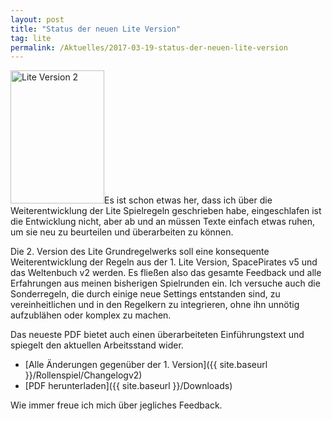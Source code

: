 ```yaml
---
layout: post
title: "Status der neuen Lite Version"
tag: lite
permalink: /Aktuelles/2017-03-19-status-der-neuen-lite-version
---
```


<img alt="Lite Version 2" class="floatleft" height="213" src="{{ site.baseurl }}/assets/pics/lite/titel/grw2.png" width="150"/>Es ist schon etwas her, dass ich über die Weiterentwicklung der Lite Spielregeln geschrieben habe, eingeschlafen ist die Entwicklung nicht, aber ab und an müssen Texte einfach etwas ruhen, um sie neu zu beurteilen und überarbeiten zu können.

Die 2. Version des Lite Grundregelwerks soll eine konsequente Weiterentwicklung der Regeln aus der 1. Lite Version, SpacePirates v5 und das Weltenbuch v2 werden. Es fließen also das gesamte Feedback und alle Erfahrungen aus meinen bisherigen Spielrunden ein. Ich versuche auch die Sonderregeln, die durch einige neue Settings entstanden sind, zu vereinheitlichen und in den Regelkern zu integrieren, ohne ihn unnötig aufzublähen oder komplex zu machen.

Das neueste PDF bietet auch einen überarbeiteten Einführungstext und spiegelt den aktuellen Arbeitsstand wider.

- [Alle Änderungen gegenüber der 1. Version]({{ site.baseurl }}/Rollenspiel/Changelogv2)
- [PDF herunterladen]({{ site.baseurl }}/Downloads)

Wie immer freue ich mich über jegliches Feedback.



